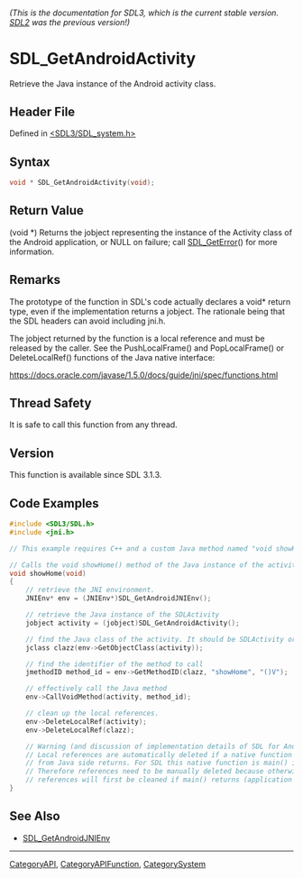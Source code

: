 ###### (This is the documentation for SDL3, which is the current stable version. [SDL2](https://wiki.libsdl.org/SDL2/) was the previous version!)
# SDL_GetAndroidActivity

Retrieve the Java instance of the Android activity class.

## Header File

Defined in [<SDL3/SDL_system.h>](https://github.com/libsdl-org/SDL/blob/main/include/SDL3/SDL_system.h)

## Syntax

```c
void * SDL_GetAndroidActivity(void);
```

## Return Value

(void *) Returns the jobject representing the instance of the Activity
class of the Android application, or NULL on failure; call
[SDL_GetError](SDL_GetError)() for more information.

## Remarks

The prototype of the function in SDL's code actually declares a void*
return type, even if the implementation returns a jobject. The rationale
being that the SDL headers can avoid including jni.h.

The jobject returned by the function is a local reference and must be
released by the caller. See the PushLocalFrame() and PopLocalFrame() or
DeleteLocalRef() functions of the Java native interface:

https://docs.oracle.com/javase/1.5.0/docs/guide/jni/spec/functions.html

## Thread Safety

It is safe to call this function from any thread.

## Version

This function is available since SDL 3.1.3.

## Code Examples

```c++
#include <SDL3/SDL.h>
#include <jni.h>

// This example requires C++ and a custom Java method named "void showHome()"

// Calls the void showHome() method of the Java instance of the activity.
void showHome(void)
{
    // retrieve the JNI environment.
    JNIEnv* env = (JNIEnv*)SDL_GetAndroidJNIEnv();

    // retrieve the Java instance of the SDLActivity
    jobject activity = (jobject)SDL_GetAndroidActivity();

    // find the Java class of the activity. It should be SDLActivity or a subclass of it.
    jclass clazz(env->GetObjectClass(activity));

    // find the identifier of the method to call
    jmethodID method_id = env->GetMethodID(clazz, "showHome", "()V");

    // effectively call the Java method
    env->CallVoidMethod(activity, method_id);

    // clean up the local references.
    env->DeleteLocalRef(activity);
    env->DeleteLocalRef(clazz);

    // Warning (and discussion of implementation details of SDL for Android):
    // Local references are automatically deleted if a native function called
    // from Java side returns. For SDL this native function is main() itself.
    // Therefore references need to be manually deleted because otherwise the
    // references will first be cleaned if main() returns (application exit).
}
```

## See Also

- [SDL_GetAndroidJNIEnv](SDL_GetAndroidJNIEnv)

----
[CategoryAPI](CategoryAPI), [CategoryAPIFunction](CategoryAPIFunction), [CategorySystem](CategorySystem)

